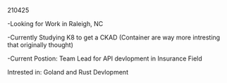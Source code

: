 
210425 

  -Looking for Work in Raleigh, NC  
  
  -Currently Studying K8 to get a CKAD (Container are way more intresting that originally thought)
  
  -Current Postion: Team Lead for API devlopment in Insurance Field
  
  Intrested in: Goland and Rust Devlopment

  
<!---
Ed-Mar/Ed-Mar is a ✨ special ✨ repository because its `README.md` (this file) appears on your GitHub profile.
You can click the Preview link to take a look at your changes.
--->
